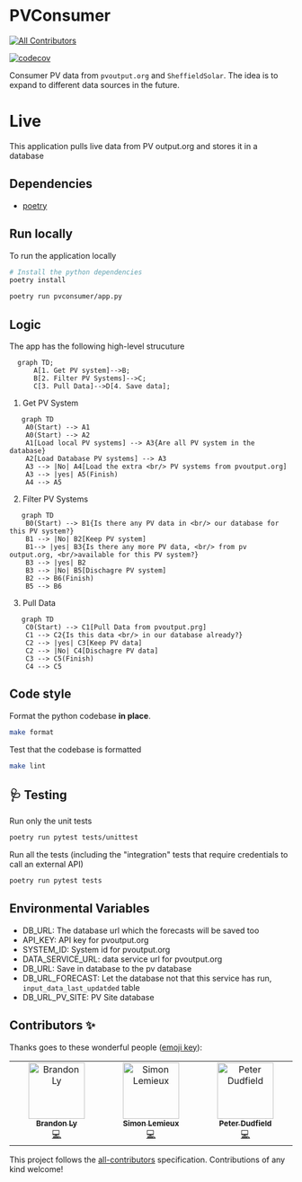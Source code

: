 # PVConsumer

<!-- ALL-CONTRIBUTORS-BADGE:START - Do not remove or modify this section -->
[![All Contributors](https://img.shields.io/badge/all_contributors-3-orange.svg?style=flat-square)](#contributors-)
<!-- ALL-CONTRIBUTORS-BADGE:END -->

[![codecov](https://codecov.io/gh/openclimatefix/PVConsumer/branch/main/graph/badge.svg?token=R0VM4YBUJS)](https://codecov.io/gh/openclimatefix/PVConsumer)

Consumer PV data from `pvoutput.org` and `SheffieldSolar`. The idea is to expand to different data sources in the future.


# Live

This application pulls live data from PV output.org and stores it in a database

## Dependencies

* [poetry][poetry]

## Run locally

To run the application locally

```bash
# Install the python dependencies
poetry install

poetry run pvconsumer/app.py
```

## Logic

The app has the following high-level strucuture
```mermaid
  graph TD;
      A[1. Get PV system]-->B;
      B[2. Filter PV Systems]-->C;
      C[3. Pull Data]-->D[4. Save data];
```

1. Get PV System
```mermaid
   graph TD
    A0(Start) --> A1
    A0(Start) --> A2
    A1[Load local PV systems] --> A3{Are all PV system in the database}
    A2[Load Database PV systems] --> A3
    A3 --> |No| A4[Load the extra <br/> PV systems from pvoutput.org]
    A3 --> |yes| A5(Finish)
    A4 --> A5
```

2. Filter PV Systems
```mermaid
   graph TD
    B0(Start) --> B1{Is there any PV data in <br/> our database for this PV system?}
    B1 --> |No| B2[Keep PV system]
    B1--> |yes| B3{Is there any more PV data, <br/> from pv output.org, <br/>available for this PV system?}
    B3 --> |yes| B2
    B3 --> |No| B5[Dischagre PV system]
    B2 --> B6(Finish)
    B5 --> B6
```
3. Pull Data
```mermaid
   graph TD
    C0(Start) --> C1[Pull Data from pvoutput.prg]
    C1 --> C2{Is this data <br/> in our database already?}
    C2 --> |yes| C3[Keep PV data]
    C2 --> |No| C4[Dischagre PV data]
    C3 --> C5(Finish)
    C4 --> C5

```

## Code style

Format the python codebase **in place**.

```bash
make format
```

Test that the codebase is formatted

```bash
make lint
```


## 🩺 Testing

Run only the unit tests

```bash
poetry run pytest tests/unittest
```

Run all the tests (including the "integration" tests that require credentials to call an external API)

```bash
poetry run pytest tests
```

## Environmental Variables

- DB_URL: The database url which the forecasts will be saved too
- API_KEY: API key for pvoutput.org
- SYSTEM_ID: System id for pvoutput.org
- DATA_SERVICE_URL: data service url for pvoutput.org
- DB_URL: Save in database to the pv database
- DB_URL_FORECAST: Let the database not that this service has run, `input_data_last_updatded` table
- DB_URL_PV_SITE: PV Site database

## Contributors ✨

Thanks goes to these wonderful people ([emoji key](https://allcontributors.org/docs/en/emoji-key)):

<!-- ALL-CONTRIBUTORS-LIST:START - Do not remove or modify this section -->
<!-- prettier-ignore-start -->
<!-- markdownlint-disable -->
<table>
  <tbody>
    <tr>
      <td align="center" valign="top" width="14.28%"><a href="http://lostcoding.com"><img src="https://avatars.githubusercontent.com/u/20285369?v=4?s=100" width="100px;" alt="Brandon Ly"/><br /><sub><b>Brandon Ly</b></sub></a><br /><a href="https://github.com/openclimatefix/PVConsumer/commits?author=branberry" title="Code">💻</a></td>
      <td align="center" valign="top" width="14.28%"><a href="http://lefun.fun"><img src="https://avatars.githubusercontent.com/u/1105380?v=4?s=100" width="100px;" alt="Simon Lemieux"/><br /><sub><b>Simon Lemieux</b></sub></a><br /><a href="https://github.com/openclimatefix/PVConsumer/commits?author=simlmx" title="Code">💻</a></td>
      <td align="center" valign="top" width="14.28%"><a href="https://github.com/peterdudfield"><img src="https://avatars.githubusercontent.com/u/34686298?v=4?s=100" width="100px;" alt="Peter Dudfield"/><br /><sub><b>Peter Dudfield</b></sub></a><br /><a href="https://github.com/openclimatefix/PVConsumer/commits?author=peterdudfield" title="Code">💻</a></td>
    </tr>
  </tbody>
</table>

<!-- markdownlint-restore -->
<!-- prettier-ignore-end -->

<!-- ALL-CONTRIBUTORS-LIST:END -->

This project follows the [all-contributors](https://github.com/all-contributors/all-contributors) specification. Contributions of any kind welcome!

[poetry]: https://python-poetry.org/
